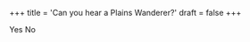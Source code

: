 +++
title = 'Can you hear a Plains Wanderer?'
draft = false
+++

<oe-verification-grid id="verification-grid" grid-size="1" selection-behavior="desktop">
    <oe-verification verified="true" shortcut="y">Yes</oe-verification>
    <oe-verification verified="false" shortcut="n">No</oe-verification>
</oe-verification-grid>
<oe-data-source for="verification-grid" src="/example.csv"></oe-data-source>
